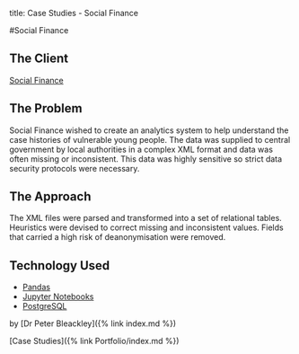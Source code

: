 title: Case Studies - Social Finance

#Social Finance

## The Client

[Social Finance](https://www.socialfinance.org.uk/)
## The Problem

Social Finance wished to create an analytics system to help understand the case histories of vulnerable young people. The data was supplied to central government by local authorities in a complex XML format and data was often missing or inconsistent. This data was highly sensitive so strict data security protocols were necessary.

## The Approach

The XML files were parsed and transformed into a set of relational tables. Heuristics were devised to correct missing and inconsistent values. Fields that carried a high risk of deanonymisation were removed.

## Technology Used

* [Pandas](https://pandas.pydata.org/)
* [Jupyter Notebooks](https://jupyter.org/)
* [PostgreSQL](https://www.postgresql.org/)

by [Dr Peter Bleackley]({% link index.md %})

[Case Studies]({% link Portfolio/index.md %})


